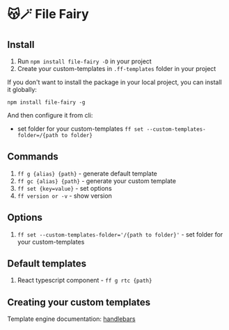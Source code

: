 # 😽🪄 File Fairy

## Install

1. Run `npm install file-fairy -D` in your project
2. Create your custom-templates in `.ff-templates` folder in your project

If you don't want to install the package in your local project, you can install it globally:

`npm install file-fairy -g`

And then configure it from cli:
- set folder for your custom-templates `ff set --custom-templates-folder=/{path to folder}`

## Commands
1. `ff g {alias} {path}` - generate default template
2. `ff gc {alias} {path}` - generate your custom template
3. `ff set {key=value}` - set options
4. `ff version or -v` - show version

## Options
1. `ff set --custom-templates-folder='/{path to folder}'` - set folder for your custom-templates

## Default templates
1. React typescript component - `ff g rtc {path}`

## Creating your custom templates

Template engine documentation: [handlebars](https://handlebarsjs.com/)

